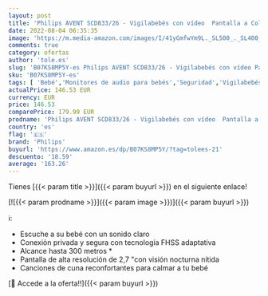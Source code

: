 ```yaml
---
layout: post
title: 'Philips AVENT SCD833/26 - Vigilabebés con vídeo  Pantalla a Color de 2 7 Pulgadas  Modo Eco  función de intercomunicación   Color Blanco y Gris  1 Unidad  Paquete de 1 '
date: 2022-08-04 06:35:35
image: 'https://m.media-amazon.com/images/I/41yGmfwYm9L._SL500_._SL400_.jpg'
comments: true
category: ofertas
author: 'tole.es'
slug: 'B07KS8MP5Y-es Philips AVENT SCD833/26 - Vigilabebés con vídeo Pantalla a...'
sku: 'B07KS8MP5Y-es'
tags: [ 'Bebé','Monitores de audio para bebés','Seguridad','Vigilabebés','avent','philips','vigilabebés','🇪🇸', ]
actualPrice: 146.53 EUR
currency: EUR
price: 146.53
comparePrice: 179.99 EUR
prodname: 'Philips AVENT SCD833/26 - Vigilabebés con vídeo  Pantalla a Color de 2 7 Pulgadas  Modo Eco  función de intercomunicación   Color Blanco y Gris  1 Unidad  Paquete de 1 '
country: 'es'
flag: '🇪🇸'
brand: 'Philips'
buyurl: 'https://www.amazon.es/dp/B07KS8MP5Y/?tag=tolees-21'
descuento: '18.59'
average: '163.26'
---
```


Tienes [{{< param title >}}]({{< param buyurl >}}) en el siguiente enlace!

[![{{< param prodname >}}]({{< param image >}})]({{< param buyurl >}})

ℹ️:

- Escuche a su bebé con un sonido claro
- Conexión privada y segura con tecnología FHSS adaptativa
- Alcance hasta 300 metros *
- Pantalla de alta resolución de 2,7 "con visión nocturna nítida
- Canciones de cuna reconfortantes para calmar a tu bebé

[🛒 Accede a la oferta!!]({{< param buyurl >}})
